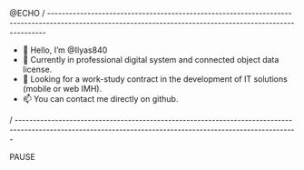 @ECHO
/ -----------------------------------------------------------------------------------------------------------------------------------------------------------
- 👋 Hello, I’m @Ilyas840
- 🌱 Currently in professional digital system and connected object data license.
- 💞️ Looking for a work-study contract in the development of IT solutions (mobile or web IMH).
- 📫 You can contact me directly on github.

/ -----------------------------------------------------------------------------------------------------------------------------------------------------------

PAUSE

